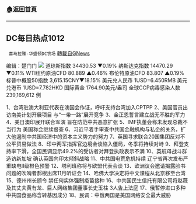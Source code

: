 ###  [:house:返回首頁](https://github.com/ourhimalayas/txt)
---


## DC每日热点1012
` 喜马拉雅-华盛顿DC农场` [轉載自GNews](https://gnews.org/zh-hans/1589922/)

编辑：楚门门
![](https://assets.gnews.org/wp-content/uploads/2021/10/E1B70E9B-3BD3-41EF-9A64-C29CFE9EBB90-scaled.jpeg)
道琼斯指数 34430.53 ▼0.19%
纳斯达克指数 14470.29 ▼0.11%
WTI纽约原油CFD 80.889 ▲0.46%
布伦特原油CFD 83.807 ▲0.19%
标普中概股50指数 3,615.15CNY▼18.15%
美元兑人民币 1USD=6.450RMB
美元兑港币 1USD=7.782HKD
国际黄金 1764.90美元/盎司
全球CCP病毒感染人数 239,169,612 例

1、台湾驻澳大利亚代表在澳国会作证，呼吁支持台湾加入CPTPP
2、美国官员出访南美计划开展项目 与“一带一路”展开竞争
3、金正恩誓言建立战无不胜的军力
4、美日澳印展开联合军演 旨在防范中共恶意扩张
5、IMF执董会称未发现总裁不当行为 美国称会继续督查
6、习近平着手审查中共国金融机构与私企的关系，扩大他遏制中共国经济中的资本主义势力的努力
7、英国寻求联合20国集团反对不公平贸易做法
8、印中两军指挥官边境会谈陷入僵局，冬季将持续对峙
9、拜登支持率下滑，全国民调显示49.2%的受访者对拜登执政表示不满
10、英航母战斗群造访新加坡 确认英国向印太倾斜战略
11、中共国电荒危机持续 辽宁省再次发布严重缺电II级橙色预警
12、塔利班称将与欧盟代表会谈
13、欧洲议会邀请揭露脸书问题的吹哨者郝根出席11月听证会
14、哈佛大学决定将中文课程从北京移至台湾
15、德州州长颁令 禁任何实体强制疫苗接种
16、中共国民生信托有限公司将赵薇及其丈夫黄有龙、巨人网络集团董事长史玉柱 3人告上法庭
17、俄暂停进口多种中共国食品称含转基因成分
18、民调：中俄两国是美国网络安全最大威胁
